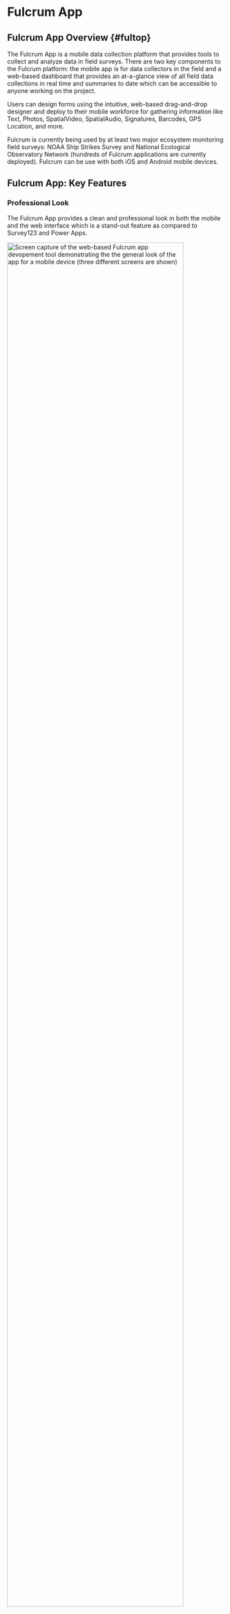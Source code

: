 # Fulcrum App

## Fulcrum App Overview    {#fultop}

The Fulcrum App is a mobile data collection platform that provides tools to collect and analyze data in field surveys. There are two key components to the Fulcrum platform: the mobile app is for data collectors in the field and a web-based dashboard that provides an at-a-glance view of all field data collections in real time and summaries to date which can be accessible to anyone working on the project. 

Users can design forms using the intuitive, web-based drag-and-drop designer and deploy to their mobile workforce for gathering information like Text, Photos, SpatialVideo, SpatialAudio, Signatures, Barcodes, GPS Location, and more.

Fulcrum is currently being used by at least two major ecosystem monitoring field surveys: NOAA Ship Strikes Survey and National Ecological Observatory Network (hundreds of Fulcrum applications are currently deployed). Fulcrum can be use with both iOS and Android mobile devices. 
 


## Fulcrum App: Key Features 

### Professional Look

The Fulcrum App provides a clean and professional look in both the mobile and the web interface which is a stand-out feature as compared to Survey123 and Power Apps.  


<div class="figure">
<img src="images/Fulcrum/profess_look.jpg" alt="Screen capture of the web-based Fulcrum app devopement tool demonstrating the the general look of the app for a mobile device (three different screens are shown)" width="90%" />
<p class="caption">(\#fig:fulook)Screen capture of the web-based Fulcrum app devopement tool demonstrating the the general look of the app for a mobile device (three different screens are shown)</p>
</div>


### Intuitive Form Developing Interface

The app development tools in Fulcrum are straight forward to use and has a fairly easy learning curve. Significant resources are available to beginning form developers and Fulcrum support staff are willing to assist new users to set up a functioning app using the trial license. However, for more detailed apps with complex nested design, there is potential of "hitting the cliff" in form development, at which point one must be able to program in the Fulcrum-JSON code to configure the form. The interface with the json code behind the app features is fairly straight forward and the Fulcrum documentation providing code syntax for field control is extensive. https://docs.fulcrumapp.com/docs/data-events-setminlength


<div class="figure">
<img src="images/Fulcrum/app_building.jpg" alt="Screen capture of the web-based Fulcrum app devopement tool demonstrating the the clear menu used to speicify unique titles." width="90%" />
<p class="caption">(\#fig:fumenu)Screen capture of the web-based Fulcrum app devopement tool demonstrating the the clear menu used to speicify unique titles.</p>
</div>



<div class="figure">
<img src="images/Fulcrum/edit_json.jpg" alt="Screen capture of the json form schema for a Fulcrum app form demonstrating the direct access to json editing in form development." width="90%" />
<p class="caption">(\#fig:fujson)Screen capture of the json form schema for a Fulcrum app form demonstrating the direct access to json editing in form development.</p>
</div>


### Cloud Storage and Data Interface and Exporting

The Fulcrum App is build on the Google Cloud Platform and Google Drive.  Google Drive is a storage platform that includes a generous free storage quota, secure sharing mechanisms, mobile apps for both Android & iOS, and desktop apps for integrated backup and sync.  

Because Fulcrum data is stored on the Google Cloud Platform, it is replicated in real time to multiple data centers in separate geographic regions, which increases redundancy and loss prevention. The Fulcrum back-end is powered by PostgreSQL and PostGIS, the open source industry-standard database platform for working with spatial data. 

A Fulcrum REST API is available to programmatically link the Fulcrum database with a project database. The Fulcrum-Google Cloud interface also provides for a wide range of API links possible (#fuhook).  Note that this listing does not include direct links to a non-cloud-service-based database, in contrast to the MS Power Apps options which provide an established link to connect to an 'on-premises' MS database).  The Fulcrum 'web hooks' are written in the internal JSON format and creating a customized link requires some coding: https://www.fulcrumapp.com/blog/syncing-fulcrum-with-your-own-database/. Significant Fulcrum documentation is available to support customizing links to project databases : https://docs.fulcrumapp.com/reference/records-update


<div class="figure">
<img src="images/Fulcrum/googlecloud_fulcrum.jpg" alt="Depiction of the range of Fulcrum App-Google Cloud API hooks possible." width="90%" />
<p class="caption">(\#fig:fuhook)Depiction of the range of Fulcrum App-Google Cloud API hooks possible.</p>
</div>


### Mapping Layers

Fulcrum has been rated as one of the best apps for geolocation with custom maps. Fulcrum is built on the Google Maps Platform, which leverages Google Maps and can provide a variety of map layers for field reference, including streets, terrain, and aerial imagery, as well as points of interest wn both the web and mobile interfaces. Fulcrum also supports custom map layers, which can be combined with the standard base-maps or used completely independently. Fulcrum has recently partnered with ESRI to provide more advanced GIS features and mapping. https://help.fulcrumapp.com/en/articles/4352017-what-are-layers  https://www.fulcrumapp.com/blog/chart-new-territory-using-advanced-geospatial-capabilities-with-esri-integration/


<div class="figure">
<img src="images/Fulcrum/maps_field2.jpg" alt="Screen capture of the Fulcrum mobile app demonstrating the mapping layers options." width="90%" />
<p class="caption">(\#fig:fulmap2)Screen capture of the Fulcrum mobile app demonstrating the mapping layers options.</p>
</div>



<div class="figure">
<img src="images/Fulcrum/maps_office2.jpg" alt="Screen capture of the Fulcrum web management interface demonstrating the ability to review data while continuing to use the mapping layers." width="90%" />
<p class="caption">(\#fig:fulmap3)Screen capture of the Fulcrum web management interface demonstrating the ability to review data while continuing to use the mapping layers.</p>
</div>


## Fulcrum App: Criteria Tables



### Fulcrum App: Forms Options 










<div style="border: 1px solid #ddd; padding: 0px; overflow-y: scroll; height:600px; overflow-x: scroll; width:800px; "><table class=" lightable-paper table" style='font-family: "Arial Narrow", arial, helvetica, sans-serif; margin-left: auto; margin-right: auto; font-size: 18px; width: auto !important; margin-left: auto; margin-right: auto;'>
<caption style="font-size: initial !important;">(\#tab:fulcform)Forms Options</caption>
 <thead>
  <tr>
   <th style="text-align:left;position: sticky; top:0; background-color: #FFFFFF;position: sticky; top:0; background-color: #FFFFFF;"> Category </th>
   <th style="text-align:left;position: sticky; top:0; background-color: #FFFFFF;position: sticky; top:0; background-color: #FFFFFF;"> Feature </th>
   <th style="text-align:left;position: sticky; top:0; background-color: #FFFFFF;position: sticky; top:0; background-color: #FFFFFF;"> Available </th>
   <th style="text-align:left;position: sticky; top:0; background-color: #FFFFFF;position: sticky; top:0; background-color: #FFFFFF;"> Description </th>
   <th style="text-align:left;position: sticky; top:0; background-color: #FFFFFF;position: sticky; top:0; background-color: #FFFFFF;"> Group Notes </th>
   <th style="text-align:left;position: sticky; top:0; background-color: #FFFFFF;position: sticky; top:0; background-color: #FFFFFF;"> External  Reviews </th>
   <th style="text-align:left;position: sticky; top:0; background-color: #FFFFFF;position: sticky; top:0; background-color: #FFFFFF;"> Score(0-3) </th>
  </tr>
 </thead>
<tbody>
  <tr>
   <td style="text-align:left;min-width: 2cm; font-weight: bold;max-width: 3cm; font-weight: bold;"> Data entry validation/QC </td>
   <td style="text-align:left;min-width: 2cm; max-width: 3cm; "> Geo-referencing </td>
   <td style="text-align:left;min-width: 2cm; max-width: 2.5cm; "> Yes </td>
   <td style="text-align:left;min-width: 4.5cm; max-width: 5cm; "> Fulcrum is able to collect the GPS coordinates from the GPS of the e-device with a button within the form; Fulcrum does not provide mapping of all elements like Survey 123.  Fulcrum has recently developed integration with ESRI to provide advanced mapping features: https://help.fulcrumapp.com/en/articles/4813276-how-does-our-esri-integration-work; Location collection can be automatically collected with each record. </td>
   <td style="text-align:left;min-width: 4.5cm; max-width: 5cm; ">  </td>
   <td style="text-align:left;min-width: 2cm; ">  </td>
   <td style="text-align:left;min-width: 3cm; ">  </td>
  </tr>
  <tr>
   <td style="text-align:left;min-width: 2cm; font-weight: bold;max-width: 3cm; font-weight: bold;">  </td>
   <td style="text-align:left;min-width: 2cm; max-width: 3cm; "> Constrained choices from a list </td>
   <td style="text-align:left;min-width: 2cm; max-width: 2.5cm; "> Yes </td>
   <td style="text-align:left;min-width: 4.5cm; max-width: 5cm; "> Choice lists are natively supported or can be populated with record links </td>
   <td style="text-align:left;min-width: 4.5cm; max-width: 5cm; ">  </td>
   <td style="text-align:left;min-width: 2cm; ">  </td>
   <td style="text-align:left;min-width: 3cm; ">  </td>
  </tr>
  <tr>
   <td style="text-align:left;min-width: 2cm; font-weight: bold;max-width: 3cm; font-weight: bold;">  </td>
   <td style="text-align:left;min-width: 2cm; max-width: 3cm; "> Rules guiding answer series (e.g., “Conditional Questions” and “Skips”) </td>
   <td style="text-align:left;min-width: 2cm; max-width: 2.5cm; "> Yes </td>
   <td style="text-align:left;min-width: 4.5cm; max-width: 5cm; "> It is possible to configure conditional visibility of notes, sections and entry fields based on responses provided. </td>
   <td style="text-align:left;min-width: 4.5cm; max-width: 5cm; ">  </td>
   <td style="text-align:left;min-width: 2cm; ">  </td>
   <td style="text-align:left;min-width: 3cm; ">  </td>
  </tr>
  <tr>
   <td style="text-align:left;min-width: 2cm; font-weight: bold;max-width: 3cm; font-weight: bold;">  </td>
   <td style="text-align:left;min-width: 2cm; max-width: 3cm; "> Constrained choices from an external table </td>
   <td style="text-align:left;min-width: 2cm; max-width: 2.5cm; "> Yes </td>
   <td style="text-align:left;min-width: 4.5cm; max-width: 5cm; "> Choice lists are natively supported or can be populated with record links </td>
   <td style="text-align:left;min-width: 4.5cm; max-width: 5cm; ">  </td>
   <td style="text-align:left;min-width: 2cm; ">  </td>
   <td style="text-align:left;min-width: 3cm; ">  </td>
  </tr>
  <tr>
   <td style="text-align:left;min-width: 2cm; font-weight: bold;max-width: 3cm; font-weight: bold;">  </td>
   <td style="text-align:left;min-width: 2cm; max-width: 3cm; "> Form Version Control </td>
   <td style="text-align:left;min-width: 2cm; max-width: 2.5cm; "> Yes </td>
   <td style="text-align:left;min-width: 4.5cm; max-width: 5cm; "> Asked Pat for a link to a screen shot </td>
   <td style="text-align:left;min-width: 4.5cm; max-width: 5cm; ">  </td>
   <td style="text-align:left;min-width: 2cm; ">  </td>
   <td style="text-align:left;min-width: 3cm; ">  </td>
  </tr>
  <tr>
   <td style="text-align:left;min-width: 2cm; font-weight: bold;max-width: 3cm; font-weight: bold;">  </td>
   <td style="text-align:left;min-width: 2cm; max-width: 3cm; "> Real-time Data Review </td>
   <td style="text-align:left;min-width: 2cm; max-width: 2.5cm; "> Not simple </td>
   <td style="text-align:left;min-width: 4.5cm; max-width: 5cm; "> The web tool provides tools for data review and summaries.  Configuring the mobile app for real-time review may require customization. </td>
   <td style="text-align:left;min-width: 4.5cm; max-width: 5cm; "> In a Fulcrum trial, it was not easy to configure a listing of the lengths for review.  There did not appear to be a simple function for listing and reviewing the data in the collection form. </td>
   <td style="text-align:left;min-width: 2cm; ">  </td>
   <td style="text-align:left;min-width: 3cm; ">  </td>
  </tr>
  <tr>
   <td style="text-align:left;min-width: 2cm; font-weight: bold;max-width: 3cm; font-weight: bold;">  </td>
   <td style="text-align:left;min-width: 2cm; max-width: 3cm; "> Real-time Edit (“on the fly”) </td>
   <td style="text-align:left;min-width: 2cm; max-width: 2.5cm; "> Yes, but </td>
   <td style="text-align:left;min-width: 4.5cm; max-width: 5cm; "> Fields were editable until saved; </td>
   <td style="text-align:left;min-width: 4.5cm; max-width: 5cm; "> In a Fulcrum Trial for Bay Study, found it easily to make record changes before and after records were saved in the mobile app. </td>
   <td style="text-align:left;min-width: 2cm; ">  </td>
   <td style="text-align:left;min-width: 3cm; ">  </td>
  </tr>
  <tr>
   <td style="text-align:left;min-width: 2cm; font-weight: bold;max-width: 3cm; font-weight: bold;"> Ease of Form Development </td>
   <td style="text-align:left;min-width: 2cm; max-width: 3cm; "> Intuitive form design tool </td>
   <td style="text-align:left;min-width: 2cm; max-width: 2.5cm; "> Yes </td>
   <td style="text-align:left;min-width: 4.5cm; max-width: 5cm; "> Web tool for form design is intuitive and provides flexibilty for field position and type.  Form itself is easy to navigate between tabs and across/down fields. </td>
   <td style="text-align:left;min-width: 4.5cm; max-width: 5cm; ">  </td>
   <td style="text-align:left;min-width: 2cm; ">  </td>
   <td style="text-align:left;min-width: 3cm; ">  </td>
  </tr>
  <tr>
   <td style="text-align:left;min-width: 2cm; font-weight: bold;max-width: 3cm; font-weight: bold;">  </td>
   <td style="text-align:left;min-width: 2cm; max-width: 3cm; "> Coding language required? </td>
   <td style="text-align:left;min-width: 2cm; max-width: 2.5cm; "> No / Yes </td>
   <td style="text-align:left;min-width: 4.5cm; max-width: 5cm; "> Fulcrum is designed to be a NO-CODE app building interface. </td>
   <td style="text-align:left;min-width: 4.5cm; max-width: 5cm; "> In a Fulcrum Trial for Bay Study survey, the web drag-n-drop interface provided 80% of the form requirements needed, but technical support was requested to configure the real-time listings that are needed.  Form optimization would have likely required json coding. </td>
   <td style="text-align:left;min-width: 2cm; ">  </td>
   <td style="text-align:left;min-width: 3cm; ">  </td>
  </tr>
  <tr>
   <td style="text-align:left;min-width: 2cm; font-weight: bold;max-width: 3cm; font-weight: bold;">  </td>
   <td style="text-align:left;min-width: 2cm; max-width: 3cm; "> Different styles of question types </td>
   <td style="text-align:left;min-width: 2cm; max-width: 2.5cm; "> Yes </td>
   <td style="text-align:left;min-width: 4.5cm; max-width: 5cm; "> Multiple field types: basic, multiple choice, required fields; defaut values; requirement rules; visibility (conditional) rules, https://help.fulcrumapp.com/en/articles/75014-what-field-types-does-fulcrum-support </td>
   <td style="text-align:left;min-width: 4.5cm; max-width: 5cm; ">  </td>
   <td style="text-align:left;min-width: 2cm; ">  </td>
   <td style="text-align:left;min-width: 3cm; ">  </td>
  </tr>
  <tr>
   <td style="text-align:left;min-width: 2cm; font-weight: bold;max-width: 3cm; font-weight: bold;">  </td>
   <td style="text-align:left;min-width: 2cm; max-width: 3cm; "> Flexibility to configure in a logical order for field entry (e.g., nested desgin) </td>
   <td style="text-align:left;min-width: 2cm; max-width: 2.5cm; "> Yes </td>
   <td style="text-align:left;min-width: 4.5cm; max-width: 5cm; "> Can easilly group questions into sections; Can add "repeatables" to be used for repeating collections where number is unknown/expandable; </td>
   <td style="text-align:left;min-width: 4.5cm; max-width: 5cm; ">  </td>
   <td style="text-align:left;min-width: 2cm; ">  </td>
   <td style="text-align:left;min-width: 3cm; ">  </td>
  </tr>
  <tr>
   <td style="text-align:left;min-width: 2cm; font-weight: bold;max-width: 3cm; font-weight: bold;"> Other IEP Survey needs </td>
   <td style="text-align:left;min-width: 2cm; max-width: 3cm; "> Permissions Management </td>
   <td style="text-align:left;min-width: 2cm; max-width: 2.5cm; ">  </td>
   <td style="text-align:left;min-width: 4.5cm; max-width: 5cm; ">  </td>
   <td style="text-align:left;min-width: 4.5cm; max-width: 5cm; ">  </td>
   <td style="text-align:left;min-width: 2cm; ">  </td>
   <td style="text-align:left;min-width: 3cm; ">  </td>
  </tr>
  <tr>
   <td style="text-align:left;min-width: 2cm; font-weight: bold;max-width: 3cm; font-weight: bold;">  </td>
   <td style="text-align:left;min-width: 2cm; max-width: 3cm; "> Muti-users of an app </td>
   <td style="text-align:left;min-width: 2cm; max-width: 2.5cm; ">  </td>
   <td style="text-align:left;min-width: 4.5cm; max-width: 5cm; ">  </td>
   <td style="text-align:left;min-width: 4.5cm; max-width: 5cm; ">  </td>
   <td style="text-align:left;min-width: 2cm; ">  </td>
   <td style="text-align:left;min-width: 3cm; ">  </td>
  </tr>
  <tr>
   <td style="text-align:left;min-width: 2cm; font-weight: bold;max-width: 3cm; font-weight: bold;">  </td>
   <td style="text-align:left;min-width: 2cm; max-width: 3cm; "> Off-line capacity </td>
   <td style="text-align:left;min-width: 2cm; max-width: 2.5cm; ">  </td>
   <td style="text-align:left;min-width: 4.5cm; max-width: 5cm; ">  </td>
   <td style="text-align:left;min-width: 4.5cm; max-width: 5cm; ">  </td>
   <td style="text-align:left;min-width: 2cm; ">  </td>
   <td style="text-align:left;min-width: 3cm; ">  </td>
  </tr>
  <tr>
   <td style="text-align:left;min-width: 2cm; font-weight: bold;max-width: 3cm; font-weight: bold;"> User Accessability </td>
   <td style="text-align:left;min-width: 2cm; max-width: 3cm; "> Multiple-language options </td>
   <td style="text-align:left;min-width: 2cm; max-width: 2.5cm; ">  </td>
   <td style="text-align:left;min-width: 4.5cm; max-width: 5cm; ">  </td>
   <td style="text-align:left;min-width: 4.5cm; max-width: 5cm; ">  </td>
   <td style="text-align:left;min-width: 2cm; ">  </td>
   <td style="text-align:left;min-width: 3cm; ">  </td>
  </tr>
  <tr>
   <td style="text-align:left;min-width: 2cm; font-weight: bold;max-width: 3cm; font-weight: bold;">  </td>
   <td style="text-align:left;min-width: 2cm; max-width: 3cm; "> Font adjustment/Speak-to-text </td>
   <td style="text-align:left;min-width: 2cm; max-width: 2.5cm; ">  </td>
   <td style="text-align:left;min-width: 4.5cm; max-width: 5cm; ">  </td>
   <td style="text-align:left;min-width: 4.5cm; max-width: 5cm; ">  </td>
   <td style="text-align:left;min-width: 2cm; ">  </td>
   <td style="text-align:left;min-width: 3cm; ">  </td>
  </tr>
</tbody>
</table></div>


### Fulcrum App: Data Interface {#fuldat}

The data connectivity options in Fulcrum App are significant, as noted above and outlined in the Data Interface table. An important note is the ability of the Fulcrum App Mobile components that supports exporting the 'Collections' on a mobile device to a standard .json file.  This is a stand-out feature compared to Survey123 and Fulcrum, and can be critical when building in a back-up protocol for cases when internet data transfer is not available.  The Bay Study Power App project included this option to export to .json because there are some survey stations in which internet access is low or not available [See Bay Study Fulcrum App demo](#powdem).

<div style="border: 1px solid #ddd; padding: 0px; overflow-y: scroll; height:600px; overflow-x: scroll; width:800px; "><table class=" lightable-paper table" style='font-family: "Arial Narrow", arial, helvetica, sans-serif; margin-left: auto; margin-right: auto; font-size: 18px; width: auto !important; margin-left: auto; margin-right: auto;'>
<caption style="font-size: initial !important;">(\#tab:fulcdat)Data Interface Options</caption>
 <thead>
  <tr>
   <th style="text-align:left;position: sticky; top:0; background-color: #FFFFFF;position: sticky; top:0; background-color: #FFFFFF;"> Category </th>
   <th style="text-align:left;position: sticky; top:0; background-color: #FFFFFF;position: sticky; top:0; background-color: #FFFFFF;"> Feature </th>
   <th style="text-align:left;position: sticky; top:0; background-color: #FFFFFF;position: sticky; top:0; background-color: #FFFFFF;"> Available </th>
   <th style="text-align:left;position: sticky; top:0; background-color: #FFFFFF;position: sticky; top:0; background-color: #FFFFFF;"> Description </th>
   <th style="text-align:left;position: sticky; top:0; background-color: #FFFFFF;position: sticky; top:0; background-color: #FFFFFF;"> Group Notes </th>
   <th style="text-align:left;position: sticky; top:0; background-color: #FFFFFF;position: sticky; top:0; background-color: #FFFFFF;"> External  Reviews </th>
   <th style="text-align:left;position: sticky; top:0; background-color: #FFFFFF;position: sticky; top:0; background-color: #FFFFFF;"> Score(0-3) </th>
  </tr>
 </thead>
<tbody>
  <tr>
   <td style="text-align:left;min-width: 2cm; font-weight: bold;max-width: 3cm; font-weight: bold;"> Database interface </td>
   <td style="text-align:left;min-width: 2cm; max-width: 3cm; "> Cloud-storage </td>
   <td style="text-align:left;min-width: 2cm; max-width: 2.5cm; ">  </td>
   <td style="text-align:left;min-width: 4.5cm; max-width: 5cm; ">  </td>
   <td style="text-align:left;min-width: 4.5cm; max-width: 5cm; ">  </td>
   <td style="text-align:left;min-width: 2cm; ">  </td>
   <td style="text-align:left;min-width: 3cm; ">  </td>
  </tr>
  <tr>
   <td style="text-align:left;min-width: 2cm; font-weight: bold;max-width: 3cm; font-weight: bold;">  </td>
   <td style="text-align:left;min-width: 2cm; max-width: 3cm; "> Direct integration with database </td>
   <td style="text-align:left;min-width: 2cm; max-width: 2.5cm; ">  </td>
   <td style="text-align:left;min-width: 4.5cm; max-width: 5cm; ">  </td>
   <td style="text-align:left;min-width: 4.5cm; max-width: 5cm; ">  </td>
   <td style="text-align:left;min-width: 2cm; ">  </td>
   <td style="text-align:left;min-width: 3cm; ">  </td>
  </tr>
  <tr>
   <td style="text-align:left;min-width: 2cm; font-weight: bold;max-width: 3cm; font-weight: bold;">  </td>
   <td style="text-align:left;min-width: 2cm; max-width: 3cm; "> Integrate data from local tables </td>
   <td style="text-align:left;min-width: 2cm; max-width: 2.5cm; ">  </td>
   <td style="text-align:left;min-width: 4.5cm; max-width: 5cm; ">  </td>
   <td style="text-align:left;min-width: 4.5cm; max-width: 5cm; ">  </td>
   <td style="text-align:left;min-width: 2cm; ">  </td>
   <td style="text-align:left;min-width: 3cm; ">  </td>
  </tr>
  <tr>
   <td style="text-align:left;min-width: 2cm; font-weight: bold;max-width: 3cm; font-weight: bold;"> Edit after transfer </td>
   <td style="text-align:left;min-width: 2cm; max-width: 3cm; "> Editing data ‘on-the-fly’ (data already submitted) </td>
   <td style="text-align:left;min-width: 2cm; max-width: 2.5cm; ">  </td>
   <td style="text-align:left;min-width: 4.5cm; max-width: 5cm; ">  </td>
   <td style="text-align:left;min-width: 4.5cm; max-width: 5cm; ">  </td>
   <td style="text-align:left;min-width: 2cm; ">  </td>
   <td style="text-align:left;min-width: 3cm; ">  </td>
  </tr>
  <tr>
   <td style="text-align:left;min-width: 2cm; font-weight: bold;max-width: 3cm; font-weight: bold;"> Data format </td>
   <td style="text-align:left;min-width: 2cm; max-width: 3cm; "> Open (standard) format output </td>
   <td style="text-align:left;min-width: 2cm; max-width: 2.5cm; ">  </td>
   <td style="text-align:left;min-width: 4.5cm; max-width: 5cm; "> PDF report generation is really developed in Fulcrum; can develop workflow to send report automatically: email and/or text </td>
   <td style="text-align:left;min-width: 4.5cm; max-width: 5cm; ">  </td>
   <td style="text-align:left;min-width: 2cm; ">  </td>
   <td style="text-align:left;min-width: 3cm; ">  </td>
  </tr>
  <tr>
   <td style="text-align:left;min-width: 2cm; font-weight: bold;max-width: 3cm; font-weight: bold;">  </td>
   <td style="text-align:left;min-width: 2cm; max-width: 3cm; "> Data format logical / useable </td>
   <td style="text-align:left;min-width: 2cm; max-width: 2.5cm; ">  </td>
   <td style="text-align:left;min-width: 4.5cm; max-width: 5cm; ">  </td>
   <td style="text-align:left;min-width: 4.5cm; max-width: 5cm; ">  </td>
   <td style="text-align:left;min-width: 2cm; ">  </td>
   <td style="text-align:left;min-width: 3cm; ">  </td>
  </tr>
  <tr>
   <td style="text-align:left;min-width: 2cm; font-weight: bold;max-width: 3cm; font-weight: bold;"> Data transfer </td>
   <td style="text-align:left;min-width: 2cm; max-width: 3cm; "> Real-time data transfer </td>
   <td style="text-align:left;min-width: 2cm; max-width: 2.5cm; ">  </td>
   <td style="text-align:left;min-width: 4.5cm; max-width: 5cm; ">  </td>
   <td style="text-align:left;min-width: 4.5cm; max-width: 5cm; ">  </td>
   <td style="text-align:left;min-width: 2cm; ">  </td>
   <td style="text-align:left;min-width: 3cm; ">  </td>
  </tr>
  <tr>
   <td style="text-align:left;min-width: 2cm; font-weight: bold;max-width: 3cm; font-weight: bold;">  </td>
   <td style="text-align:left;min-width: 2cm; max-width: 3cm; "> Cloud connectivity &amp; back up </td>
   <td style="text-align:left;min-width: 2cm; max-width: 2.5cm; ">  </td>
   <td style="text-align:left;min-width: 4.5cm; max-width: 5cm; ">  </td>
   <td style="text-align:left;min-width: 4.5cm; max-width: 5cm; ">  </td>
   <td style="text-align:left;min-width: 2cm; ">  </td>
   <td style="text-align:left;min-width: 3cm; ">  </td>
  </tr>
  <tr>
   <td style="text-align:left;min-width: 2cm; font-weight: bold;max-width: 3cm; font-weight: bold;"> Data change logs </td>
   <td style="text-align:left;min-width: 2cm; max-width: 3cm; "> Audit trails (data version control) </td>
   <td style="text-align:left;min-width: 2cm; max-width: 2.5cm; "> Yes </td>
   <td style="text-align:left;min-width: 4.5cm; max-width: 5cm; "> https://help.fulcrumapp.com/en/articles/76663-how-does-version-history-work </td>
   <td style="text-align:left;min-width: 4.5cm; max-width: 5cm; ">  </td>
   <td style="text-align:left;min-width: 2cm; ">  </td>
   <td style="text-align:left;min-width: 3cm; ">  </td>
  </tr>
</tbody>
</table></div>




###  Fulcrum App: Photo Integration and External Sensors {#fulpho}


<div style="border: 1px solid #ddd; padding: 0px; overflow-y: scroll; height:600px; overflow-x: scroll; width:800px; "><table class=" lightable-paper table" style='font-family: "Arial Narrow", arial, helvetica, sans-serif; margin-left: auto; margin-right: auto; font-size: 18px; width: auto !important; margin-left: auto; margin-right: auto;'>
<caption style="font-size: initial !important;">(\#tab:fulcphot)Photo Integration and External Sensors</caption>
 <thead>
  <tr>
   <th style="text-align:left;position: sticky; top:0; background-color: #FFFFFF;position: sticky; top:0; background-color: #FFFFFF;"> Category </th>
   <th style="text-align:left;position: sticky; top:0; background-color: #FFFFFF;position: sticky; top:0; background-color: #FFFFFF;"> Feature </th>
   <th style="text-align:left;position: sticky; top:0; background-color: #FFFFFF;position: sticky; top:0; background-color: #FFFFFF;"> Available </th>
   <th style="text-align:left;position: sticky; top:0; background-color: #FFFFFF;position: sticky; top:0; background-color: #FFFFFF;"> Description </th>
   <th style="text-align:left;position: sticky; top:0; background-color: #FFFFFF;position: sticky; top:0; background-color: #FFFFFF;"> Group Notes </th>
   <th style="text-align:left;position: sticky; top:0; background-color: #FFFFFF;position: sticky; top:0; background-color: #FFFFFF;"> External  Reviews </th>
   <th style="text-align:left;position: sticky; top:0; background-color: #FFFFFF;position: sticky; top:0; background-color: #FFFFFF;"> Score(0-3) </th>
  </tr>
 </thead>
<tbody>
  <tr>
   <td style="text-align:left;min-width: 2cm; font-weight: bold;max-width: 3cm; font-weight: bold;"> Photo Integration </td>
   <td style="text-align:left;min-width: 2cm; max-width: 3cm; "> Collect photo &amp; assoc. with element </td>
   <td style="text-align:left;min-width: 2cm; max-width: 2.5cm; "> Yes </td>
   <td style="text-align:left;min-width: 4.5cm; max-width: 5cm; ">  </td>
   <td style="text-align:left;min-width: 4.5cm; max-width: 5cm; ">  </td>
   <td style="text-align:left;min-width: 2cm; ">  </td>
   <td style="text-align:left;min-width: 3cm; ">  </td>
  </tr>
  <tr>
   <td style="text-align:left;min-width: 2cm; font-weight: bold;max-width: 3cm; font-weight: bold;">  </td>
   <td style="text-align:left;min-width: 2cm; max-width: 3cm; "> Ease of interface </td>
   <td style="text-align:left;min-width: 2cm; max-width: 2.5cm; "> Yes </td>
   <td style="text-align:left;min-width: 4.5cm; max-width: 5cm; ">  </td>
   <td style="text-align:left;min-width: 4.5cm; max-width: 5cm; ">  </td>
   <td style="text-align:left;min-width: 2cm; ">  </td>
   <td style="text-align:left;min-width: 3cm; ">  </td>
  </tr>
  <tr>
   <td style="text-align:left;min-width: 2cm; font-weight: bold;max-width: 3cm; font-weight: bold;">  </td>
   <td style="text-align:left;min-width: 2cm; max-width: 3cm; "> Multi-photo per element (and # limit) </td>
   <td style="text-align:left;min-width: 2cm; max-width: 2.5cm; "> Yes </td>
   <td style="text-align:left;min-width: 4.5cm; max-width: 5cm; ">  </td>
   <td style="text-align:left;min-width: 4.5cm; max-width: 5cm; ">  </td>
   <td style="text-align:left;min-width: 2cm; ">  </td>
   <td style="text-align:left;min-width: 3cm; ">  </td>
  </tr>
  <tr>
   <td style="text-align:left;min-width: 2cm; font-weight: bold;max-width: 3cm; font-weight: bold;">  </td>
   <td style="text-align:left;min-width: 2cm; max-width: 3cm; "> Drawing/Annotating on photo </td>
   <td style="text-align:left;min-width: 2cm; max-width: 2.5cm; "> Annotating Yes; Drawing No </td>
   <td style="text-align:left;min-width: 4.5cm; max-width: 5cm; ">  </td>
   <td style="text-align:left;min-width: 4.5cm; max-width: 5cm; "> https://help.fulcrumapp.com/en/articles/3130731-what-are-photo-fields </td>
   <td style="text-align:left;min-width: 2cm; ">  </td>
   <td style="text-align:left;min-width: 3cm; ">  </td>
  </tr>
  <tr>
   <td style="text-align:left;min-width: 2cm; font-weight: bold;max-width: 3cm; font-weight: bold;"> X-tern sensors </td>
   <td style="text-align:left;min-width: 2cm; max-width: 3cm; "> GPS from device </td>
   <td style="text-align:left;min-width: 2cm; max-width: 2.5cm; "> Yes </td>
   <td style="text-align:left;min-width: 4.5cm; max-width: 5cm; ">  </td>
   <td style="text-align:left;min-width: 4.5cm; max-width: 5cm; ">  </td>
   <td style="text-align:left;min-width: 2cm; ">  </td>
   <td style="text-align:left;min-width: 3cm; ">  </td>
  </tr>
  <tr>
   <td style="text-align:left;min-width: 2cm; font-weight: bold;max-width: 3cm; font-weight: bold;">  </td>
   <td style="text-align:left;min-width: 2cm; max-width: 3cm; "> Integratedata from bar codes </td>
   <td style="text-align:left;min-width: 2cm; max-width: 2.5cm; "> Yes </td>
   <td style="text-align:left;min-width: 4.5cm; max-width: 5cm; ">  </td>
   <td style="text-align:left;min-width: 4.5cm; max-width: 5cm; ">  </td>
   <td style="text-align:left;min-width: 2cm; ">  </td>
   <td style="text-align:left;min-width: 3cm; ">  </td>
  </tr>
  <tr>
   <td style="text-align:left;min-width: 2cm; font-weight: bold;max-width: 3cm; font-weight: bold;">  </td>
   <td style="text-align:left;min-width: 2cm; max-width: 3cm; "> Integrate data from external sensors </td>
   <td style="text-align:left;min-width: 2cm; max-width: 2.5cm; "> Yes, potentially, using API </td>
   <td style="text-align:left;min-width: 4.5cm; max-width: 5cm; ">  </td>
   <td style="text-align:left;min-width: 4.5cm; max-width: 5cm; "> External sensors could be read in using configured API connection (https://docs.fulcrumapp.com/docs/developer-information).  These 'webhooks' are used to connect Fulcrum with Campbell dl potentially.   OR upload spreadsheet into the app and push that out.  Can populate fields in form from an uploaded spreadsheet. </td>
   <td style="text-align:left;min-width: 2cm; ">  </td>
   <td style="text-align:left;min-width: 3cm; ">  </td>
  </tr>
  <tr>
   <td style="text-align:left;min-width: 2cm; font-weight: bold;max-width: 3cm; font-weight: bold;">  </td>
   <td style="text-align:left;min-width: 2cm; max-width: 3cm; ">  </td>
   <td style="text-align:left;min-width: 2cm; max-width: 2.5cm; ">  </td>
   <td style="text-align:left;min-width: 4.5cm; max-width: 5cm; ">  </td>
   <td style="text-align:left;min-width: 4.5cm; max-width: 5cm; ">  </td>
   <td style="text-align:left;min-width: 2cm; ">  </td>
   <td style="text-align:left;min-width: 3cm; ">  </td>
  </tr>
  <tr>
   <td style="text-align:left;min-width: 2cm; font-weight: bold;max-width: 3cm; font-weight: bold;">  </td>
   <td style="text-align:left;min-width: 2cm; max-width: 3cm; ">  </td>
   <td style="text-align:left;min-width: 2cm; max-width: 2.5cm; ">  </td>
   <td style="text-align:left;min-width: 4.5cm; max-width: 5cm; ">  </td>
   <td style="text-align:left;min-width: 4.5cm; max-width: 5cm; ">  </td>
   <td style="text-align:left;min-width: 2cm; ">  </td>
   <td style="text-align:left;min-width: 3cm; ">  </td>
  </tr>
  <tr>
   <td style="text-align:left;min-width: 2cm; font-weight: bold;max-width: 3cm; font-weight: bold;">  </td>
   <td style="text-align:left;min-width: 2cm; max-width: 3cm; ">  </td>
   <td style="text-align:left;min-width: 2cm; max-width: 2.5cm; ">  </td>
   <td style="text-align:left;min-width: 4.5cm; max-width: 5cm; ">  </td>
   <td style="text-align:left;min-width: 4.5cm; max-width: 5cm; ">  </td>
   <td style="text-align:left;min-width: 2cm; ">  </td>
   <td style="text-align:left;min-width: 3cm; ">  </td>
  </tr>
</tbody>
</table></div>





###  Fulcrum App:  Hardware Platforms  {#fulhrd}

[Top of section](#fultop)



<div style="border: 1px solid #ddd; padding: 0px; overflow-y: scroll; height:600px; overflow-x: scroll; width:800px; "><table class=" lightable-paper table" style='font-family: "Arial Narrow", arial, helvetica, sans-serif; margin-left: auto; margin-right: auto; font-size: 18px; width: auto !important; margin-left: auto; margin-right: auto;'>
<caption style="font-size: initial !important;">(\#tab:fulchard)Hardware Platform Options</caption>
 <thead>
  <tr>
   <th style="text-align:left;position: sticky; top:0; background-color: #FFFFFF;position: sticky; top:0; background-color: #FFFFFF;"> Feature </th>
   <th style="text-align:left;position: sticky; top:0; background-color: #FFFFFF;position: sticky; top:0; background-color: #FFFFFF;"> Available </th>
   <th style="text-align:left;position: sticky; top:0; background-color: #FFFFFF;position: sticky; top:0; background-color: #FFFFFF;"> Group Notes </th>
   <th style="text-align:left;position: sticky; top:0; background-color: #FFFFFF;position: sticky; top:0; background-color: #FFFFFF;"> External  Reviews </th>
   <th style="text-align:left;position: sticky; top:0; background-color: #FFFFFF;position: sticky; top:0; background-color: #FFFFFF;"> Score(0-3) </th>
  </tr>
 </thead>
<tbody>
  <tr>
   <td style="text-align:left;min-width: 6cm; font-weight: bold;max-width: 7cm; font-weight: bold;"> Smart Phones and Tablets </td>
   <td style="text-align:left;min-width: 2cm; max-width: 3cm; ">  </td>
   <td style="text-align:left;min-width: 2cm; max-width: 2.5cm; ">  </td>
   <td style="text-align:left;min-width: 4.5cm; max-width: 5cm; ">  </td>
   <td style="text-align:left;min-width: 2.5cm; max-width: 3cm; ">  </td>
  </tr>
  <tr>
   <td style="text-align:left;min-width: 6cm; font-weight: bold;max-width: 7cm; font-weight: bold;"> -      iOS (phone and tablet) </td>
   <td style="text-align:left;min-width: 2cm; max-width: 3cm; "> Yes, offline works </td>
   <td style="text-align:left;min-width: 2cm; max-width: 2.5cm; ">  </td>
   <td style="text-align:left;min-width: 4.5cm; max-width: 5cm; ">  </td>
   <td style="text-align:left;min-width: 2.5cm; max-width: 3cm; ">  </td>
  </tr>
  <tr>
   <td style="text-align:left;min-width: 6cm; font-weight: bold;max-width: 7cm; font-weight: bold;"> -      Android(phone and tablet) </td>
   <td style="text-align:left;min-width: 2cm; max-width: 3cm; "> Yes, offline works </td>
   <td style="text-align:left;min-width: 2cm; max-width: 2.5cm; ">  </td>
   <td style="text-align:left;min-width: 4.5cm; max-width: 5cm; ">  </td>
   <td style="text-align:left;min-width: 2.5cm; max-width: 3cm; ">  </td>
  </tr>
  <tr>
   <td style="text-align:left;min-width: 6cm; font-weight: bold;max-width: 7cm; font-weight: bold;"> Desktop/laptop </td>
   <td style="text-align:left;min-width: 2cm; max-width: 3cm; ">  </td>
   <td style="text-align:left;min-width: 2cm; max-width: 2.5cm; ">  </td>
   <td style="text-align:left;min-width: 4.5cm; max-width: 5cm; ">  </td>
   <td style="text-align:left;min-width: 2.5cm; max-width: 3cm; ">  </td>
  </tr>
  <tr>
   <td style="text-align:left;min-width: 6cm; font-weight: bold;max-width: 7cm; font-weight: bold;"> -      Windows 7,8,10, 11 </td>
   <td style="text-align:left;min-width: 2cm; max-width: 3cm; "> Yes, web only </td>
   <td style="text-align:left;min-width: 2cm; max-width: 2.5cm; ">  </td>
   <td style="text-align:left;min-width: 4.5cm; max-width: 5cm; ">  </td>
   <td style="text-align:left;min-width: 2.5cm; max-width: 3cm; ">  </td>
  </tr>
  <tr>
   <td style="text-align:left;min-width: 6cm; font-weight: bold;max-width: 7cm; font-weight: bold;"> -      MacOS (computer) </td>
   <td style="text-align:left;min-width: 2cm; max-width: 3cm; "> Yes, web only </td>
   <td style="text-align:left;min-width: 2cm; max-width: 2.5cm; ">  </td>
   <td style="text-align:left;min-width: 4.5cm; max-width: 5cm; ">  </td>
   <td style="text-align:left;min-width: 2.5cm; max-width: 3cm; ">  </td>
  </tr>
  <tr>
   <td style="text-align:left;min-width: 6cm; font-weight: bold;max-width: 7cm; font-weight: bold;"> -      Ubuntu Linux </td>
   <td style="text-align:left;min-width: 2cm; max-width: 3cm; "> Yes, web only </td>
   <td style="text-align:left;min-width: 2cm; max-width: 2.5cm; ">  </td>
   <td style="text-align:left;min-width: 4.5cm; max-width: 5cm; ">  </td>
   <td style="text-align:left;min-width: 2.5cm; max-width: 3cm; ">  </td>
  </tr>
</tbody>
</table></div>


### Fulcrum App: Security Factors {#fulsec}



<div style="border: 1px solid #ddd; padding: 0px; overflow-y: scroll; height:600px; overflow-x: scroll; width:800px; "><table class=" lightable-paper table" style='font-family: "Arial Narrow", arial, helvetica, sans-serif; margin-left: auto; margin-right: auto; font-size: 18px; width: auto !important; margin-left: auto; margin-right: auto;'>
<caption style="font-size: initial !important;">(\#tab:fulcsec)Security Factors</caption>
 <thead>
  <tr>
   <th style="text-align:left;position: sticky; top:0; background-color: #FFFFFF;position: sticky; top:0; background-color: #FFFFFF;"> Feature </th>
   <th style="text-align:left;position: sticky; top:0; background-color: #FFFFFF;position: sticky; top:0; background-color: #FFFFFF;"> Available </th>
   <th style="text-align:left;position: sticky; top:0; background-color: #FFFFFF;position: sticky; top:0; background-color: #FFFFFF;"> Description </th>
   <th style="text-align:left;position: sticky; top:0; background-color: #FFFFFF;position: sticky; top:0; background-color: #FFFFFF;"> Group Notes </th>
   <th style="text-align:left;position: sticky; top:0; background-color: #FFFFFF;position: sticky; top:0; background-color: #FFFFFF;"> External  Reviews </th>
   <th style="text-align:left;position: sticky; top:0; background-color: #FFFFFF;position: sticky; top:0; background-color: #FFFFFF;"> Score(0-3) </th>
  </tr>
 </thead>
<tbody>
  <tr>
   <td style="text-align:left;min-width: 3cm; font-weight: bold;max-width: 4cm; font-weight: bold;"> Where’s the application/product origins from? </td>
   <td style="text-align:left;min-width: 2cm; max-width: 3cm; "> Fulcrum headquarters is in San Francisco </td>
   <td style="text-align:left;min-width: 3cm; max-width: 4cm; "> Fulcrum has conducted security audits for projects with aerospace company, toyota, verison, telegraph </td>
   <td style="text-align:left;min-width: 4.5cm; max-width: 5cm; ">  </td>
   <td style="text-align:left;min-width: 4.5cm; max-width: 5cm; ">  </td>
   <td style="text-align:left;min-width: 3cm; ">  </td>
  </tr>
  <tr>
   <td style="text-align:left;min-width: 3cm; font-weight: bold;max-width: 4cm; font-weight: bold;"> Is the application Cloud based, and if so, where? </td>
   <td style="text-align:left;min-width: 2cm; max-width: 3cm; "> Fulcrum is cloud based hosted by AWS </td>
   <td style="text-align:left;min-width: 3cm; max-width: 4cm; ">  </td>
   <td style="text-align:left;min-width: 4.5cm; max-width: 5cm; ">  </td>
   <td style="text-align:left;min-width: 4.5cm; max-width: 5cm; ">  </td>
   <td style="text-align:left;min-width: 3cm; ">  </td>
  </tr>
  <tr>
   <td style="text-align:left;min-width: 3cm; font-weight: bold;max-width: 4cm; font-weight: bold;"> Where is the data being stored for the application? </td>
   <td style="text-align:left;min-width: 2cm; max-width: 3cm; "> AWS servers are around the world </td>
   <td style="text-align:left;min-width: 3cm; max-width: 4cm; ">  </td>
   <td style="text-align:left;min-width: 4.5cm; max-width: 5cm; ">  </td>
   <td style="text-align:left;min-width: 4.5cm; max-width: 5cm; ">  </td>
   <td style="text-align:left;min-width: 3cm; ">  </td>
  </tr>
  <tr>
   <td style="text-align:left;min-width: 3cm; font-weight: bold;max-width: 4cm; font-weight: bold;"> Is the data center FedRAMP certified? </td>
   <td style="text-align:left;min-width: 2cm; max-width: 3cm; "> AWS is authorized by FedRAMP </td>
   <td style="text-align:left;min-width: 3cm; max-width: 4cm; ">  </td>
   <td style="text-align:left;min-width: 4.5cm; max-width: 5cm; ">  </td>
   <td style="text-align:left;min-width: 4.5cm; max-width: 5cm; ">  </td>
   <td style="text-align:left;min-width: 3cm; ">  </td>
  </tr>
  <tr>
   <td style="text-align:left;min-width: 3cm; font-weight: bold;max-width: 4cm; font-weight: bold;"> Online Security measures </td>
   <td style="text-align:left;min-width: 2cm; max-width: 3cm; "> Fulcrum has achieved SOC 2 Type 2 Certification. </td>
   <td style="text-align:left;min-width: 3cm; max-width: 4cm; "> All network communications in Fulcrum are secured with 256-bit SSL (TLS) connections ;  entire cloud infrastructure is continually replicated across multiple datacenter regions; The Fulcrum infrastructure is deployed on Amazon Web Services (AWS), and benefits from the security practices of AWS. </td>
   <td style="text-align:left;min-width: 4.5cm; max-width: 5cm; ">  </td>
   <td style="text-align:left;min-width: 4.5cm; max-width: 5cm; ">  </td>
   <td style="text-align:left;min-width: 3cm; ">  </td>
  </tr>
</tbody>
</table></div>




### Fulcrum App: Business Model and Customer Support {#fulbus}

[Top of section](#fultop)

  

<div style="border: 1px solid #ddd; padding: 0px; overflow-y: scroll; height:600px; overflow-x: scroll; width:800px; "><table class=" lightable-paper table" style='font-family: "Arial Narrow", arial, helvetica, sans-serif; margin-left: auto; margin-right: auto; font-size: 18px; margin-left: auto; margin-right: auto;'>
<caption style="font-size: initial !important;">(\#tab:fulpbus)Business Model and Pricing</caption>
 <thead>
  <tr>
   <th style="text-align:left;position: sticky; top:0; background-color: #FFFFFF;position: sticky; top:0; background-color: #FFFFFF;"> Feature </th>
   <th style="text-align:left;position: sticky; top:0; background-color: #FFFFFF;position: sticky; top:0; background-color: #FFFFFF;"> Description </th>
   <th style="text-align:left;position: sticky; top:0; background-color: #FFFFFF;position: sticky; top:0; background-color: #FFFFFF;"> Price </th>
   <th style="text-align:left;position: sticky; top:0; background-color: #FFFFFF;position: sticky; top:0; background-color: #FFFFFF;"> Group Notes </th>
   <th style="text-align:left;position: sticky; top:0; background-color: #FFFFFF;position: sticky; top:0; background-color: #FFFFFF;"> External Reviews </th>
   <th style="text-align:left;position: sticky; top:0; background-color: #FFFFFF;position: sticky; top:0; background-color: #FFFFFF;"> Score(0-3) </th>
  </tr>
 </thead>
<tbody>
  <tr>
   <td style="text-align:left;min-width: 4cm; font-weight: bold;max-width: 5cm; font-weight: bold;"> Price (Option 1) </td>
   <td style="text-align:left;min-width: 4cm; max-width: 5cm; "> Starter: 
Task and issue management
Team, web, and external contributor Issue reporting, 
Task and inspection checklists, Customizable digital forms &amp; apps </td>
   <td style="text-align:left;min-width: 2cm; max-width: 2.5cm; "> $15 US / month </td>
   <td style="text-align:left;min-width: 4.5cm; max-width: 5cm; ">  </td>
   <td style="text-align:left;min-width: 4.5cm; max-width: 5cm; ">  </td>
   <td style="text-align:left;min-width: 3cm; ">  </td>
  </tr>
  <tr>
   <td style="text-align:left;min-width: 4cm; font-weight: bold;max-width: 5cm; font-weight: bold;"> Price (Option 2) </td>
   <td style="text-align:left;min-width: 4cm; max-width: 5cm; "> Professional: 
Task and issue management
Team, web, and external contributor Issue reporting
Task and inspection checklists
Customizable digital forms &amp; apps
Advanced digital form functionality with automatic geotagging
Digital Signatures
Consolidated inspection performance dashboards </td>
   <td style="text-align:left;min-width: 2cm; max-width: 2.5cm; "> $33 US / user / month </td>
   <td style="text-align:left;min-width: 4.5cm; max-width: 5cm; "> Discussions with the Fulcrum sales rep included considering a discount for all IEP associated licenses even when not from same university </td>
   <td style="text-align:left;min-width: 4.5cm; max-width: 5cm; ">  </td>
   <td style="text-align:left;min-width: 3cm; ">  </td>
  </tr>
  <tr>
   <td style="text-align:left;min-width: 4cm; font-weight: bold;max-width: 5cm; font-weight: bold;"> Price (Option 3) </td>
   <td style="text-align:left;min-width: 4cm; max-width: 5cm; "> Enterprise: 
Everything in the Professional package plus: SAML SSO &amp; Audit Logs
Operational API Access
Query API Access
Webhooks </td>
   <td style="text-align:left;min-width: 2cm; max-width: 2.5cm; "> "Let's Talk" </td>
   <td style="text-align:left;min-width: 4.5cm; max-width: 5cm; ">  </td>
   <td style="text-align:left;min-width: 4.5cm; max-width: 5cm; ">  </td>
   <td style="text-align:left;min-width: 3cm; ">  </td>
  </tr>
  <tr>
   <td style="text-align:left;min-width: 4cm; font-weight: bold;max-width: 5cm; font-weight: bold;"> Business model </td>
   <td style="text-align:left;min-width: 4cm; max-width: 5cm; "> Small tech company </td>
   <td style="text-align:left;min-width: 2cm; max-width: 2.5cm; ">  </td>
   <td style="text-align:left;min-width: 4.5cm; max-width: 5cm; "> Sales person was pretty superficial and not always that helpful.  The rep for the Bay Area is new to the company; not as good as previous, according to other Fulcrum users. </td>
   <td style="text-align:left;min-width: 4.5cm; max-width: 5cm; ">  </td>
   <td style="text-align:left;min-width: 3cm; ">  </td>
  </tr>
  <tr>
   <td style="text-align:left;min-width: 4cm; font-weight: bold;max-width: 5cm; font-weight: bold;"> Technical Support </td>
   <td style="text-align:left;min-width: 4cm; max-width: 5cm; "> Technical time for customization is expensive </td>
   <td style="text-align:left;min-width: 2cm; max-width: 2.5cm; ">  </td>
   <td style="text-align:left;min-width: 4.5cm; max-width: 5cm; ">  </td>
   <td style="text-align:left;min-width: 4.5cm; max-width: 5cm; ">  </td>
   <td style="text-align:left;min-width: 3cm; ">  </td>
  </tr>
</tbody>
</table></div>




